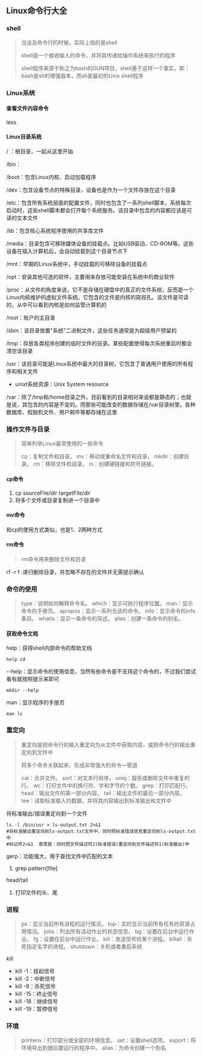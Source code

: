 ## Linux命令行大全



### shell

> 当谈及命令行的时候，实际上指的是shell
>
> shell是一个接收输入的命令，并将其传递给操作系统来执行的程序
>
> shell程序来源于称之为bash的GUN项目，shell基于这样一个事实，即：bash是sh的增强版本，而sh是最初的Unix shell程序





### Linux系统



#### 查看文件内容命令

less



#### Linux目录系统

/ ：根目录，一起从这里开始

/bin：

/boot：包含Linux内核、启动加载程序

/dev：包含设备节点的特殊目录，设备也是作为一个文件存放在这个目录

/etc：包含所有系统层面的配置文件，同时也包含了一系列shell脚本，系统每次启动时，这些shell脚本都会打开每个系统服务。该目录中包含的内容都应该是可读的文本文件

/lib：包含核心系统程序使用的共享库文件

/media：目录包含可移除媒体设备的挂载点。比如USB驱动、CD-ROM等。这些设备在插入计算机后，会自动挂载到这个目录节点下

/mnt：早期的Linux系统中，手动挂载的可移除设备的挂载点

/opt：安装其他可选的软件，主要用来存放可能安装在系统中的商业软件

/proc：从文件的角度来说，它不是存储在硬盘中的真正的文件系统，反而是一个Linux内核维护的虚拟文件系统。它包含的文件是内核的窥视孔。该文件是可读的，从中可以看到内核是如何监管计算机的

/root：账户的主目录

/sbin：该目录放置"系统"二进制文件，这些任务通常是为超级用户预留的

/tmp：存放各类程序创建的临时文件的目录。某些配置使得每次系统重启时都会清空该目录

/usr：该目录可能是Linux系统中最大的目录树，它包含了普通用户使用的所有程序和相关文件

- unixt系统资源：Unix System resource

/var：除了/tmp和/home目录之外，目前看到的目录相对来说都是静态的；也就是说，其包含的内容是不变的。而那些可能改变的数据存储在/var目录树里。各种数据库、假脱机文件、用户邮件等都存储在这里



### 操作文件与目录

> 简单列举Linux最常使用的一些命令
>
> cp：复制文件和目录。
> mv：移动或重命名文件和目录。
> mkdir：创建目录。
> rm：移除文件和目录。
> in：创建硬链接和符号链接。



#### cp命令

1. cp sourceFile/dir  targetFile/dir
2. 将多个文件或目录复制进一个目录中



#### mv命令

和cp的使用方式类似，也是1、2两种方式



#### rm命令

> rm命令用来删除文件和目录

rf -r f  :递归删除目录，并忽略不存在的文件并无需提示确认





### 命令的使用

> type：说明如何解释命令名。
> which：显示可执行程序位置。
> man：显示命令的手册页。
> apropos：显示一系列合适的命令。
> info：显示命令的info条目。
> whatis：显示一条命令的简述。
> alias：创建一条命令的别名。



#### 获取命令文档

help：获得shell内部命令的帮助文档

~~~shell
help cd	
~~~



--help：显示命令的使用信息，当然有些命令是不支持这个命令的，不过我们尝试看有就按照提示来即可

~~~shell
mkdir --help

~~~



man：显示程序的手册页

~~~shell
man ls
~~~









### 重定向

> 重定向是把命令行的输入重定向为从文件中获取内容，或把命令行的输出重定向到文件中
>
> 将多个命令关联起来，形成非常强大的命令—管道
>
> cat：合并文件。
> sort：对文本行排序。
> uniq：报告或删除文件中重复的行。
> wc：打印文件中的换行符、字和字节的个数。
> grep：打印匹配行。
> head：输出文件的第一部分内容。
> tail：输出文件的最后一部分内容。
> tee：读取标准输入的数据，并将其内容输出到标准输出和文件中



将标准输出/错误重定向到一个文件

~~~shell
ls -l /bin/usr > ls-output.txt 2>&1
#将标准输出重定向到ls-output.txt文件中，同时把标准错误信息重定向到ls-output.txt中
#标记符2>&1  意思是：同时把文件描述符2(标准错误)重定向到文件描述符1(标准输出)中
~~~



gerp：功能强大，用于查找文件中匹配的文本

1. grep pattern[file]



head/tail

1. 打印文件的头、尾















### 进程

>ps：显示当前所有进程的运行情况。
>top：实时显示当前所有任务的资源占用情况。
>jobs：列出所有活动作业的状态信息。
>bg：设置在后台中运行作业。
>fg：设置在前台中运行作业。
>kill：发送信号给某个进程。
>killall：杀死指定名字的进程。
>shutdown：关机或者重启系统



kill

- kill -1：挂起信号
- kill -2：中断信号
- kill -9：杀死信号
- kill -15：终止信号
- kill -18：继续信号
- kill -19：暂停信号





### 环境

>printenv：打印部分或全部的环境信息。
>set：设置shell选项。
>export：将环境导出到随后要运行的程序中。
>alias：为命令创建一个别名

